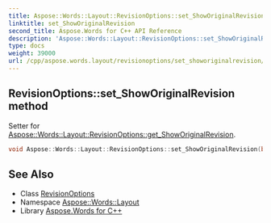 ```yaml
---
title: Aspose::Words::Layout::RevisionOptions::set_ShowOriginalRevision method
linktitle: set_ShowOriginalRevision
second_title: Aspose.Words for C++ API Reference
description: 'Aspose::Words::Layout::RevisionOptions::set_ShowOriginalRevision method. Setter for Aspose::Words::Layout::RevisionOptions::get_ShowOriginalRevision in C++.'
type: docs
weight: 39000
url: /cpp/aspose.words.layout/revisionoptions/set_showoriginalrevision/
---
```

## RevisionOptions::set_ShowOriginalRevision method


Setter for [Aspose::Words::Layout::RevisionOptions::get_ShowOriginalRevision](../get_showoriginalrevision/).

```cpp
void Aspose::Words::Layout::RevisionOptions::set_ShowOriginalRevision(bool value)
```

## See Also

* Class [RevisionOptions](../)
* Namespace [Aspose::Words::Layout](../../)
* Library [Aspose.Words for C++](../../../)
